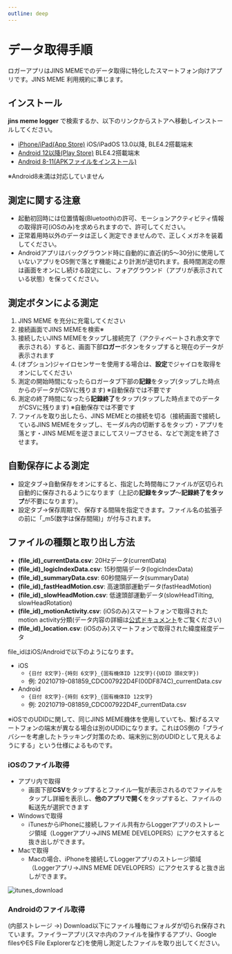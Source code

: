 ```yaml
---
outline: deep
---
```


# データ取得手順<Badge type="tip" text="通常版" />

ロガーアプリはJINS MEMEでのデータ取得に特化したスマートフォン向けアプリです。JINS MEME 利用規約に準じます。

## インストール

**jins meme logger** で検索するか、以下のリンクからストアへ移動しインストールしてください。

- [iPhone/iPad(App Store)](https://apps.apple.com/jp/app/jins-meme-logger/id1537937129) iOS/iPadOS 13.0以降, BLE4.2搭載端末
- [Android 12以降(Play Store)](https://play.google.com/store/apps/details?id=com.jins_meme.logger4internal) BLE4.2搭載端末
- [Android 8-11(APKファイルをインストール)](/apk/jinsmeme-logger-2.0.3.76.apk) 

※Android8未満は対応していません

## 測定に関する注意

- 起動初回時には位置情報(Bluetooth)の許可、モーションアクティビティ情報の取得許可(iOSのみ)を求められますので、許可してください。
- 正常着用時以外のデータは正しく測定できませんので、正しくメガネを装着してください。
- Androidアプリはバックグラウンド時に自動的に直近(約5〜30分)に使用していないアプリをOS側で落とす機能により計測が途切れます。長時間測定の際は画面をオンにし続ける設定にし、フォアグラウンド（アプリが表示されている状態）を保ってください。

## 測定ボタンによる測定

1. JINS MEME を充分に充電してください
2. 接続画面でJINS MEMEを検索※
3. 接続したいJINS MEMEをタップし接続完了（アクティベートされ赤文字で表示される）すると、画面下部**ロガー**ボタンをタップすると現在のデータが表示されます
4. (オプション)ジャイロセンサーを使用する場合は、**設定**でジャイロを取得をオンにしてください
5. 測定の開始時間になったらロガータブ下部の**記録**をタップ(タップした時点からのデータがCSVに残ります) ※自動保存では不要です
6. 測定の終了時間になったら**記録終了**をタップ(タップした時点までのデータがCSVに残ります) ※自動保存では不要です
7. ファイルを取り出したら、JINS MEMEとの接続を切る（接続画面で接続しているJINS MEMEをタップし、モーダル内の切断するをタップ）・アプリを落とす・JINS MEMEを逆さまにしてスリープさせる、などで測定を終了させます。

## 自動保存による測定

- 設定タブ→自動保存をオンにすると、指定した時間毎にファイルが区切られ自動的に保存されるようになります（上記の**記録をタップ**〜**記録終了をタップ**が不要になります）。
- 設定タブ→保存周期で、保存する間隔を指定できます。ファイル名の拡張子の前に「_m5(数字は保存間隔)」が付与されます。

## ファイルの種類と取り出し方法

- **(file_id)_currentData.csv**: 20Hzデータ(currentData)
- **(file_id)_logicIndexData.csv**: 15秒間隔データ(logicIndexData)
- **(file_id)_summaryData.csv**: 60秒間隔データ(summaryData)
- **(file_id)_fastHeadMotion.csv**: 高速頭部運動データ(fastHeadMotion)
- **(file_id)_slowHeadMotion.csv**: 低速頭部運動データ(slowHeadTilting, slowHeadRotation)
- **(file_id)_motionActivity.csv**: (iOSのみ)スマートフォンで取得されたmotion activity分類(データ内容の詳細は[公式ドキュメント](https://developer.apple.com/documentation/coremotion/cmmotionactivity)をご覧ください)
- **(file_id)_location.csv**: (iOSのみ)スマートフォンで取得された緯度経度データ

file_idはiOS/Androidで以下のようになります。

- iOS
    - `{日付 8文字}-{時刻 6文字}_{固有機体ID 12文字}({UDID 頭8文字})`
    - 例: 20210719-081859_CDC007922D4F(00DF874C)_currentData.csv
- Android
    - `{日付 8文字}-{時刻 6文字}_{固有機体ID 12文字}`
    - 例: 20210719-081859_CDC007922D4F_currentData.csv

※iOSでのUDIDに関して、同じJINS MEME機体を使用していても、繋げるスマートフォンの端末が異なる場合は別のUDIDになります。これはOS側の「プライバシーを考慮したトラッキング対策のため、端末別に別のUDIDとして見えるようにする」という仕様によるものです。

### iOSのファイル取得

- アプリ内で取得
    - 画面下部**CSV**をタップするとファイル一覧が表示されるのでファイルをタップし詳細を表示し、**他のアプリで開く**をタップすると、ファイルの転送先が選択できます
- Windowsで取得
    - iTunesからiPhoneに接続しファイル共有からLoggerアプリのストレージ領域（Loggerアプリ→JINS MEME DEVELOPERS）にアクセスすると抜き出しができます。
- Macで取得
    - Macの場合、iPhoneを接続してLoggerアプリのストレージ領域（Loggerアプリ→JINS MEME DEVELOPERS）にアクセスすると抜き出しができます。

![itunes_download](/images/itunes_download.png)

### Androidのファイル取得

(内部ストレージ →) Download以下にファイル種毎にフォルダが切られ保存されています。ファイラーアプリ(スマホ内のファイルを操作するアプリ、Google filesやES File Explorerなど)を使用し測定したファイルを取り出してください。
